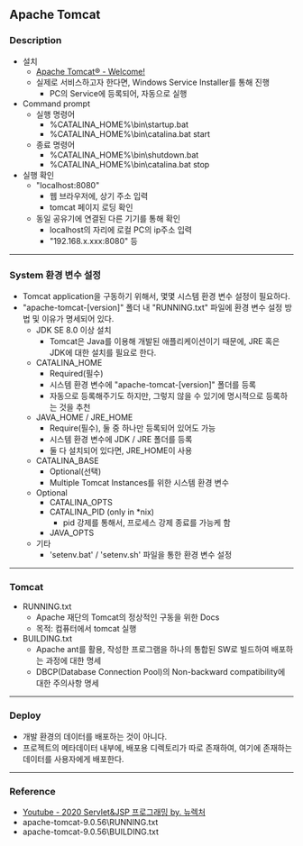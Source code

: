 ## Apache Tomcat

### Description

- 설치
  - [Apache Tomcat® - Welcome!](https://tomcat.apache.org/)
  - 실제로 서비스하고자 한다면, Windows Service Installer를 통해 진행
    - PC의 Service에 등록되어, 자동으로 실행
- Command prompt
  - 실행 명령어
    - %CATALINA_HOME%\bin\startup.bat
    - %CATALINA_HOME%\bin\catalina.bat start
  - 종료 명령어
    - %CATALINA_HOME%\bin\shutdown.bat
    - %CATALINA_HOME%\bin\catalina.bat stop
- 실행 확인
  - "localhost:8080"
    - 웹 브라우저에, 상기 주소 입력
    - tomcat 페이지 로딩 확인
  - 동일 공유기에 연결된 다른 기기를 통해 확인
    - localhost의 자리에 로컬 PC의 ip주소 입력
    - "192.168.x.xxx:8080" 등

---

### System 환경 변수 설정

- Tomcat application을 구동하기 위해서, 몇몇 시스템 환경 변수 설정이 필요하다. 
- "apache-tomcat-[version]" 폴더 내 "RUNNING.txt" 파일에 환경 변수 설정 방법 및 이유가 명세되어 있다. 
  - JDK SE 8.0 이상 설치
    - Tomcat은 Java를 이용해 개발된 애플리케이션이기 때문에, JRE 혹은 JDK에 대한 설치를 필요로 한다. 
  - CATALINA_HOME
    - Required(필수)
    - 시스템 환경 변수에 "apache-tomcat-[version]" 폴더를 등록
    - 자동으로 등록해주기도 하지만, 그렇지 않을 수 있기에 명시적으로 등록하는 것을 추천
  - JAVA_HOME / JRE_HOME
    - Require(필수), 둘 중 하나만 등록되어 있어도 가능
    - 시스템 환경 변수에 JDK / JRE 폴더를 등록
    - 둘 다 설치되어 있다면, JRE_HOME이 사용
  - CATALINA_BASE
    - Optional(선택)
    - Multiple Tomcat Instances를 위한 시스템 환경 변수
  - Optional
    - CATALINA_OPTS
    - CATALINA_PID (only in *nix)
      - pid 강제를 통해서, 프로세스 강제 종료를 가능케 함
    - JAVA_OPTS
  - 기타
    - 'setenv.bat' / 'setenv.sh' 파일을 통한 환경 변수 설정

---

### Tomcat

- RUNNING.txt
  - Apache 재단의 Tomcat의 정상적인 구동을 위한 Docs
  - 목적: 컴퓨터에서 tomcat 실행
- BUILDING.txt
  - Apache ant를 활용, 작성한 프로그램을 하나의 통합된 SW로 빌드하여 배포하는 과정에 대한 명세
  - DBCP(Database Connection Pool)의 Non-backward compatibility에 대한 주의사항 명세

---

### Deploy

- 개발 환경의 데이터를 배포하는 것이 아니다. 
- 프로젝트의 메타데이터 내부에, 배포용 디렉토리가 따로 존재하여, 여기에 존재하는 데이터를 사용자에게 배포한다. 

---

### Reference

- [Youtube - 2020 Servlet&JSP 프로그래밍 by. 뉴렉처](https://www.youtube.com/channel/UC5-ixpj8DioZqmrasj6Ihpw)
- apache-tomcat-9.0.56\RUNNING.txt
- apache-tomcat-9.0.56\BUILDING.txt